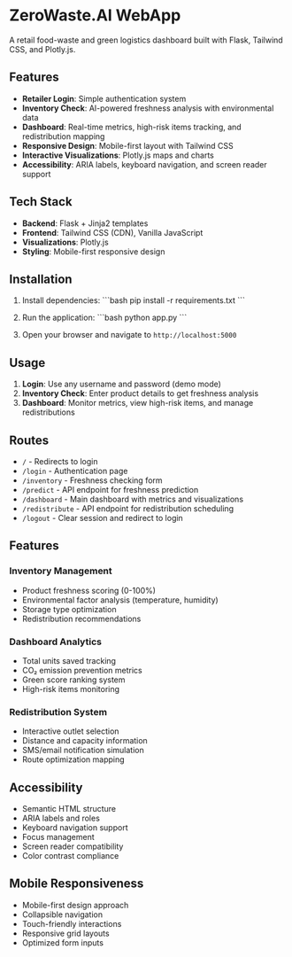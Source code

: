 # ZeroWaste.AI WebApp

A retail food-waste and green logistics dashboard built with Flask, Tailwind CSS, and Plotly.js.

## Features

- **Retailer Login**: Simple authentication system
- **Inventory Check**: AI-powered freshness analysis with environmental data
- **Dashboard**: Real-time metrics, high-risk items tracking, and redistribution mapping
- **Responsive Design**: Mobile-first layout with Tailwind CSS
- **Interactive Visualizations**: Plotly.js maps and charts
- **Accessibility**: ARIA labels, keyboard navigation, and screen reader support

## Tech Stack

- **Backend**: Flask + Jinja2 templates
- **Frontend**: Tailwind CSS (CDN), Vanilla JavaScript
- **Visualizations**: Plotly.js
- **Styling**: Mobile-first responsive design

## Installation

1. Install dependencies:
\`\`\`bash
pip install -r requirements.txt
\`\`\`

2. Run the application:
\`\`\`bash
python app.py
\`\`\`

3. Open your browser and navigate to `http://localhost:5000`

## Usage

1. **Login**: Use any username and password (demo mode)
2. **Inventory Check**: Enter product details to get freshness analysis
3. **Dashboard**: Monitor metrics, view high-risk items, and manage redistributions

## Routes

- `/` - Redirects to login
- `/login` - Authentication page
- `/inventory` - Freshness checking form
- `/predict` - API endpoint for freshness prediction
- `/dashboard` - Main dashboard with metrics and visualizations
- `/redistribute` - API endpoint for redistribution scheduling
- `/logout` - Clear session and redirect to login

## Features

### Inventory Management
- Product freshness scoring (0-100%)
- Environmental factor analysis (temperature, humidity)
- Storage type optimization
- Redistribution recommendations

### Dashboard Analytics
- Total units saved tracking
- CO₂ emission prevention metrics
- Green score ranking system
- High-risk items monitoring

### Redistribution System
- Interactive outlet selection
- Distance and capacity information
- SMS/email notification simulation
- Route optimization mapping

## Accessibility

- Semantic HTML structure
- ARIA labels and roles
- Keyboard navigation support
- Focus management
- Screen reader compatibility
- Color contrast compliance

## Mobile Responsiveness

- Mobile-first design approach
- Collapsible navigation
- Touch-friendly interactions
- Responsive grid layouts
- Optimized form inputs
